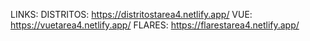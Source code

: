 LINKS:
DISTRITOS: https://distritostarea4.netlify.app/
VUE: https://vuetarea4.netlify.app/
FLARES: https://flarestarea4.netlify.app/
